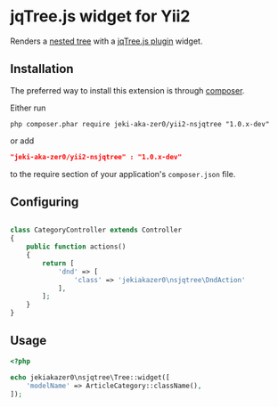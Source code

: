 jqTree.js widget for Yii2
============================

Renders a [nested tree](https://github.com/creocoder/yii2-nested-sets) with a [jqTree.js plugin](https://github.com/mbraak/jqTree) widget.

Installation
------------
The preferred way to install this extension is through [composer](http://getcomposer.org/download/).

Either run

```
php composer.phar require jeki-aka-zer0/yii2-nsjqtree "1.0.x-dev"
```
or add

```json
"jeki-aka-zer0/yii2-nsjqtree" : "1.0.x-dev"
```

to the require section of your application's `composer.json` file.

Configuring
-----

```php

class CategoryController extends Controller
{
    public function actions()
    {
        return [
            'dnd' => [
                'class' => 'jekiakazer0\nsjqtree\DndAction'
            ],
        ];
    }
}
```



Usage
-----

```php
<?php

echo jekiakazer0\nsjqtree\Tree::widget([
    'modelName' => ArticleCategory::className(),
]);
```
